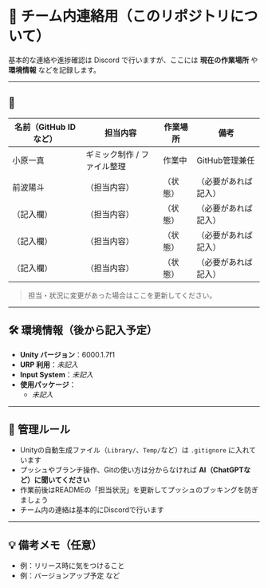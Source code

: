 # 📌 チーム内連絡用（このリポジトリについて） 
基本的な連絡や進捗確認は Discord で行いますが、ここには **現在の作業場所** や **環境情報** などを記録します。

---

## 👥 

| 名前（GitHub IDなど） | 担当内容                      | 作業場所     | 備考               |
|-----------------------|-------------------------------|----------|--------------------|
| 小原一真               | ギミック制作 / ファイル整理     | 作業中   | GitHub管理兼任     |
| 前波陽斗           　  | （担当内容）                   | （状態） | （必要があれば記入） |
| （記入欄）             | （担当内容）                   | （状態） | （必要があれば記入） |
| （記入欄）             | （担当内容）                   | （状態） | （必要があれば記入） |
| （記入欄）             | （担当内容）                   | （状態） | （必要があれば記入） |

> 担当・状況に変更があった場合はここを更新してください。

---

## 🛠️ 環境情報（後から記入予定）

- **Unity バージョン**：6000.1.7f1
- **URP 利用**：_未記入_
- **Input System**：_未記入_
- **使用パッケージ**：
  - _未記入_

---

## 📂 管理ルール

- Unityの自動生成ファイル（`Library/`、`Temp/`など）は `.gitignore` に入れています  
- プッシュやブランチ操作、Gitの使い方は分からなければ **AI（ChatGPTなど）に聞いてください**  
- 作業前後はREADMEの「担当状況」を更新してプッシュのブッキングを防ぎましょう  
- チーム内の連絡は基本的にDiscordで行います  

---

## 💡 備考メモ（任意）

- 例：リリース時に気をつけること  
- 例：バージョンアップ予定 など
